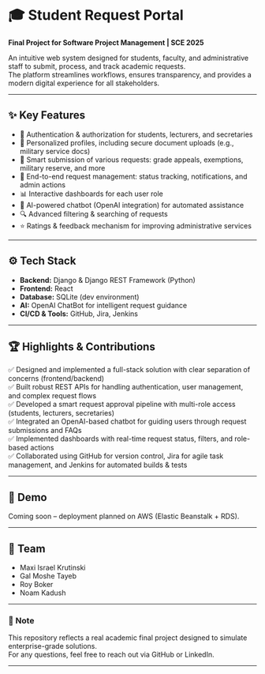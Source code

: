 # 🎓 Student Request Portal

**Final Project for Software Project Management | SCE 2025**

An intuitive web system designed for students, faculty, and administrative staff to submit, process, and track academic requests.  
The platform streamlines workflows, ensures transparency, and provides a modern digital experience for all stakeholders.

---

## ✨ Key Features

- 🔐 Authentication & authorization for students, lecturers, and secretaries
- 📑 Personalized profiles, including secure document uploads (e.g., military service docs)
- 📝 Smart submission of various requests: grade appeals, exemptions, military reserve, and more
- 🚦 End-to-end request management: status tracking, notifications, and admin actions
- 📊 Interactive dashboards for each user role
- 💬 AI-powered chatbot (OpenAI integration) for automated assistance
- 🔍 Advanced filtering & searching of requests
- ⭐ Ratings & feedback mechanism for improving administrative services

---

## ⚙️ Tech Stack

- **Backend:** Django & Django REST Framework (Python)
- **Frontend:** React
- **Database:** SQLite (dev environment)
- **AI:** OpenAI ChatBot for intelligent request guidance
- **CI/CD & Tools:** GitHub, Jira, Jenkins

---

## 🏆 Highlights & Contributions

✅ Designed and implemented a full-stack solution with clear separation of concerns (frontend/backend)  
✅ Built robust REST APIs for handling authentication, user management, and complex request flows  
✅ Developed a smart request approval pipeline with multi-role access (students, lecturers, secretaries)  
✅ Integrated an OpenAI-based chatbot for guiding users through request submissions and FAQs  
✅ Implemented dashboards with real-time request status, filters, and role-based actions  
✅ Collaborated using GitHub for version control, Jira for agile task management, and Jenkins for automated builds & tests  

---

## 🚀 Demo

Coming soon – deployment planned on AWS (Elastic Beanstalk + RDS).

---

## 👥 Team

- Maxi Israel Krutinski
- Gal Moshe Tayeb
- Roy Boker
- Noam Kadush

---

### 📌 Note

This repository reflects a real academic final project designed to simulate enterprise-grade solutions.  
For any questions, feel free to reach out via GitHub or LinkedIn.

---

